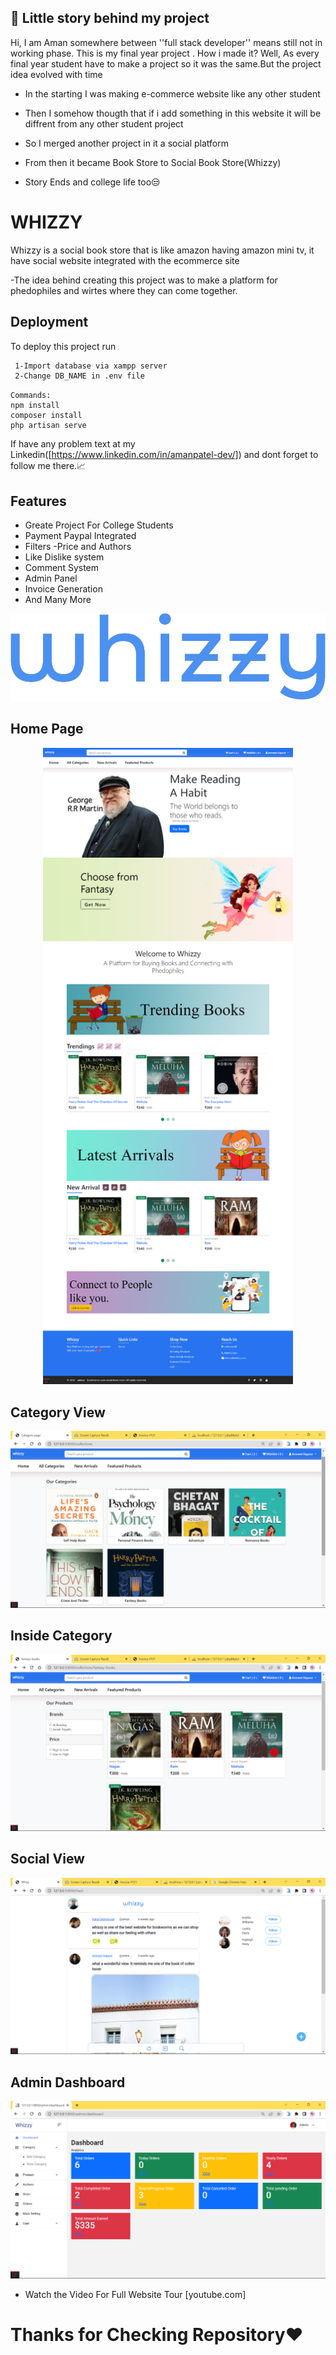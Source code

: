 
## 🚀 Little story behind my project
Hi,
I am Aman somewhere between ''full stack developer'' means still not in working phase.
This is my final year project .
How i made it?
Well, As every final year student have to make a project so it was the same.But the project idea evolved with time 

- In the starting I was making e-commerce website like any other student
- Then I somehow thougth that if i add something in this website it will be diffrent from any other student project 
- So I merged another project in it a social platform
- From then it became Book Store to Social Book Store(Whizzy)  

- Story Ends and college life too😒


# WHIZZY

Whizzy is a social book store that is like amazon having amazon mini tv, it have social website integrated with the ecommerce site

-The idea behind creating this project was to make a platform for phedophiles and wirtes where they can come together.


## Deployment

To deploy this project run

```bash
 1-Import database via xampp server
 2-Change DB_NAME in .env file
```
```
Commands:
npm install
composer install
php artisan serve
```
If have any problem text at my Linkedin([https://www.linkedin.com/in/amanpatel-dev/]) and dont forget to follow me there.📈

## Features

- Greate Project For College Students
- Payment Paypal Integrated
- Filters -Price and Authors
- Like Dislike system
- Comment System
- Admin Panel
- Invoice Generation
- And Many More


![alt text](https://github.com/amanpatel-dev/social-book-store/blob/main/public/images/logomain.png)

## Home Page

<p align="center"><a href="https://laravel.com" target="_blank"><img src="https://github.com/amanpatel-dev/social-book-store/blob/main/ScreenShots/1.png" width="400"></a></p>

## Category View

<div><img src="https://github.com/amanpatel-dev/social-book-store/blob/main/ScreenShots/category%20page.png" ></div>

## Inside Category

<div><img src="https://github.com/amanpatel-dev/social-book-store/blob/main/ScreenShots/3-inside%20category.png" ></div>

## Social View    

<div><img src="https://github.com/amanpatel-dev/social-book-store/blob/main/ScreenShots/6-docial%20page.png" ></div>

## Admin Dashboard    

<div><img src="https://github.com/amanpatel-dev/social-book-store/blob/main/ScreenShots/7-admin%20dasd.png" ></div>

- Watch the Video For Full Website Tour [youtube.com]

# Thanks for Checking Repository❤️
